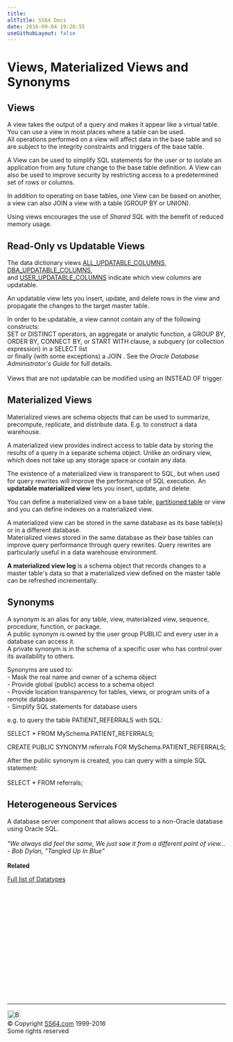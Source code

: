 ```yaml
---
title:
altTitle: SS64 Docs
date: 2016-09-04 19:26:55
useGithubLayout: false
---
```

<!-- #BeginLibraryItem "/Library/head_orasyntax.lbi" --><!-- #EndLibraryItem --><h1>Views, Materialized Views and Synonyms</h1>
<h2>Views</h2>
<p>A view takes the output of a query and makes it appear like a virtual table.
  You can use a view in most places where a table can be used.<br>All operations performed on a view  will affect data in the base table
and so are subject to the integrity constraints and triggers of the base table.</p>
<p>A View can be used to simplify SQL statements for the user or to isolate an application from any future change to the base table definition. A View can also be used
to improve security by restricting access to a predetermined set of rows or columns.</p>
<p>In addition to operating on base tables,  one View can be based on another, a view can also JOIN a view with a table (GROUP BY or UNION).</p>
<p>Using views encourages the use of <i>Shared SQL</i> with the benefit of
  reduced memory usage.</p>
<h2>Read-Only vs Updatable Views</h2>
<p>The data dictionary views <a href="../orad/ALL_UPDATABLE_COLUMNS.html">ALL_UPDATABLE_COLUMNS</a>, <a href="../orad/DBA_UPDATABLE_COLUMNS.html">DBA_UPDATABLE_COLUMNS</a>,<br>
  and <a href="../orad/USER_UPDATABLE_COLUMNS.html">USER_UPDATABLE_COLUMNS</a> indicate
  which view
columns are updatable. </p>
<p>An updatable  view lets you insert, update, and delete rows in the  view and propagate the changes to the target
master table.</p>
<p>In order to be updatable, a view cannot contain any of the following constructs:<br>
  SET or DISTINCT operators, an aggregate or analytic function, a GROUP BY,  ORDER BY, CONNECT BY, or START WITH clause, a  subquery (or collection
  expression) in a SELECT list<br>
  or finally (with some exceptions) a JOIN . See the <i>Oracle Database Administrator's Guide </i>for full details.<br>
<br>Views that are not updatable can be modified using an INSTEAD OF trigger.</p>
<h2>Materialized Views</h2>
<p>  Materialized views are schema objects that can be used to summarize, precompute, replicate, and distribute data. E.g. to construct a data warehouse.</p>
<p>A materialized view provides indirect access to table data by storing the results of a query in a separate schema object. Unlike an ordinary view, which
  does not take up any storage space or contain any data.</p>
<p>The existence of a materialized view is transparent to SQL, but when used for query rewrites will improve the performance of SQL execution. An <b>updatable  materialized view</b> lets you insert, update, and delete.</p>
<p>You can define a materialized view on a base table,  <a href="syntax-tables.html">partitioned table</a> or view  and you can define indexes on a materialized view.</p>
<p>A materialized view can be stored in the same database as its base table(s)  or in a different database. <br>
  Materialized views stored in the same database as their base tables can improve query performance through query rewrites. Query rewrites are particularly useful in a data warehouse environment.</p>
<p><b>A materialized view log</b> is a schema object that records changes to a master table's data so that a materialized view defined on the master table can be refreshed incrementally.</p>
<h2>Synonyms</h2>
<p> A synonym is an alias for any table, view, materialized view, sequence, procedure, function, or package. <br>
  A public synonym is owned by the user group PUBLIC and every user in a database can access it. <br>
  A private synonym is in the schema of a specific user who has control over its availability to others.</p>
<p>Synonyms are used to:<br>
- Mask the real name and owner of a schema object <br>
- Provide global (public) access to a schema object<br>
- Provide location transparency for tables, views, or program units of a remote database.<br>
- Simplify SQL statements for database users</p>
<p>e.g. to query the table PATIENT_REFERRALS with SQL:</p>
<p class="code">SELECT * FROM MySchema.PATIENT_REFERRALS;</p>
<p class="code">CREATE PUBLIC SYNONYM referrals FOR MySchema.PATIENT_REFERRALS;</p>
<p>After the public synonym is created, you can query with a simple SQL statement:<br>
  <br>
  <span class="code">SELECT * FROM referrals;</span></p>
<h2>Heterogeneous Services</h2>
<p> A database server component that allows access to a non-Oracle database using Oracle SQL.<br>
<br>
<i class="quote">"We always did feel the same,
We just saw it from a different point of view… - Bob Dylan, "Tangled Up In Blue"</i><br>
<br>
<b>Related</b></p>
<p><a href="syntax-datatypes.html">Full list of Datatypes</a></p><!-- #BeginLibraryItem "/Library/foot_ora.lbi" --><p>
<!-- oracle-footer -->
<ins class="adsbygoogle" style="display:inline-block;width:300px;height:250px" data-ad-client="ca-pub-6140977852749469" data-ad-slot="4275490898"></ins>
<script>
(adsbygoogle = window.adsbygoogle || []).push({});
</script></p>
<hr>
<div id="bl" class="footer"><a href="syntax-views.html#"><img src="../images/top.png" width="30" height="22" alt="Back to the Top"></a></div>
<div id="br" class="footer, tagline">© Copyright <a href="http://ss64.com/">SS64.com</a> 1999-2016<br>
Some rights reserved</div><!-- #EndLibraryItem -->
